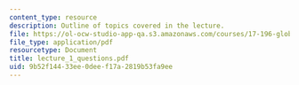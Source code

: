 ```yaml
---
content_type: resource
description: Outline of topics covered in the lecture.
file: https://ol-ocw-studio-app-qa.s3.amazonaws.com/courses/17-196-globalization-fall-2005/9b52f14433ee0deef17a2819b53fa9ee_lecture_1_questions.pdf
file_type: application/pdf
resourcetype: Document
title: lecture_1_questions.pdf
uid: 9b52f144-33ee-0dee-f17a-2819b53fa9ee
---
```

